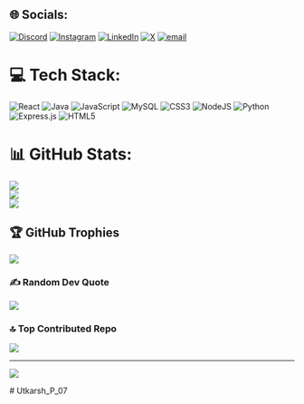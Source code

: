
## 🌐 Socials:
[![Discord](https://img.shields.io/badge/Discord-%237289DA.svg?logo=discord&logoColor=white)](https://discord.gg/https://discord.gg/tFM58e5Y) [![Instagram](https://img.shields.io/badge/Instagram-%23E4405F.svg?logo=Instagram&logoColor=white)](https://instagram.com/utkarshpandey07._) [![LinkedIn](https://img.shields.io/badge/LinkedIn-%230077B5.svg?logo=linkedin&logoColor=white)](https://linkedin.com/in/utkarshp07) [![X](https://img.shields.io/badge/X-black.svg?logo=X&logoColor=white)](https://x.com/@Utkarsh_P_07) [![email](https://img.shields.io/badge/Email-D14836?logo=gmail&logoColor=white)](mailto:utkarsh.p24@medhaviskillsuniversity.edu.in) 

# 💻 Tech Stack:
![React](https://img.shields.io/badge/react-%2320232a.svg?style=for-the-badge&logo=react&logoColor=%2361DAFB) ![Java](https://img.shields.io/badge/java-%23ED8B00.svg?style=for-the-badge&logo=openjdk&logoColor=white) ![JavaScript](https://img.shields.io/badge/javascript-%23323330.svg?style=for-the-badge&logo=javascript&logoColor=%23F7DF1E) ![MySQL](https://img.shields.io/badge/mysql-4479A1.svg?style=for-the-badge&logo=mysql&logoColor=white) ![CSS3](https://img.shields.io/badge/css3-%231572B6.svg?style=for-the-badge&logo=css3&logoColor=white) ![NodeJS](https://img.shields.io/badge/node.js-6DA55F?style=for-the-badge&logo=node.js&logoColor=white) ![Python](https://img.shields.io/badge/python-3670A0?style=for-the-badge&logo=python&logoColor=ffdd54) ![Express.js](https://img.shields.io/badge/express.js-%23404d59.svg?style=for-the-badge&logo=express&logoColor=%2361DAFB) ![HTML5](https://img.shields.io/badge/html5-%23E34F26.svg?style=for-the-badge&logo=html5&logoColor=white)
# 📊 GitHub Stats:
![](https://github-readme-stats.vercel.app/api?username=Utkarsh-P-07&theme=dark&hide_border=false&include_all_commits=true&count_private=true)<br/>
![](https://nirzak-streak-stats.vercel.app/?user=Utkarsh-P-07&theme=dark&hide_border=false)<br/>
![](https://github-readme-stats.vercel.app/api/top-langs/?username=Utkarsh-P-07&theme=dark&hide_border=false&include_all_commits=true&count_private=true&layout=compact)

## 🏆 GitHub Trophies
![](https://github-profile-trophy.vercel.app/?username=Utkarsh-P-07&theme=radical&no-frame=false&no-bg=false&margin-w=4)

### ✍️ Random Dev Quote
![](https://quotes-github-readme.vercel.app/api?type=horizontal&theme=tokyonight)

### 🔝 Top Contributed Repo
![](https://github-contributor-stats.vercel.app/api?username=Utkarsh-P-07&limit=5&theme=dark&combine_all_yearly_contributions=true)

---
[![](https://visitcount.itsvg.in/api?id=Utkarsh-P-07&icon=0&color=0)](https://visitcount.itsvg.in)

<!-- Proudly created with GPRM ( https://gprm.itsvg.in ) --># Utkarsh_P_07
